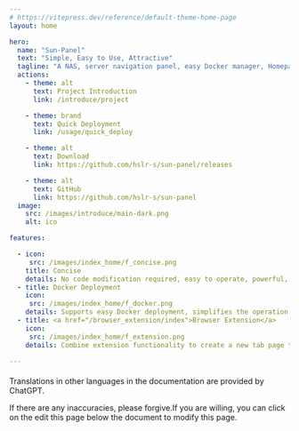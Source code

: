 ```yaml
---
# https://vitepress.dev/reference/default-theme-home-page
layout: home

hero:
  name: "Sun-Panel"
  text: "Simple, Easy to Use, Attractive"
  tagline: "A NAS, server navigation panel, easy Docker manager, Homepage, and browser start page"
  actions:
    - theme: alt
      text: Project Introduction
      link: /introduce/project

    - theme: brand
      text: Quick Deployment
      link: /usage/quick_deploy

    - theme: alt
      text: Download
      link: https://github.com/hslr-s/sun-panel/releases

    - theme: alt
      text: GitHub
      link: https://github.com/hslr-s/sun-panel
  image:
    src: /images/introduce/main-dark.png
    alt: ico

features:

  - icon:
     src: /images/index_home/f_concise.png
    title: Concise
    details: No code modification required, easy to operate, powerful, minimal resource usage, supports switching between LAN and public network environments.
  - title: Docker Deployment
    icon:
     src: /images/index_home/f_docker.png
    details: Supports easy Docker deployment, simplifies the operation process.
  - title: <a href="/browser_extension/index">Browser Extension</a>
    icon:
     src: /images/index_home/f_extension.png
    details: Combine extension functionality to create a new tab page that rivals native experiences.

---
```



<div class="tip custom-block" style="max-width:1152px;margin:20px auto">
Translations in other languages in the documentation are provided by ChatGPT. 

If there are any inaccuracies, please forgive.If you are willing, you can click on the edit this page below the document to modify this page.
</div>



<style>
:root {
  --vp-home-hero-name-color: transparent;
  --vp-home-hero-name-background: -webkit-linear-gradient(120deg, #bd34fe 30%, #41d1ff);

  /* --vp-home-hero-image-background-image: linear-gradient(-45deg, #41d1ff 10%, #bd34fe 10%); */
  --vp-home-hero-image-filter: blur(40px);
}

@media (min-width: 640px) {
  :root {
    --vp-home-hero-image-filter: blur(56px);
  }
}

@media (min-width: 960px) {
  :root {
    --vp-home-hero-image-filter: blur(72px);
  }
}
</style>

<LangChange/>

<script setup>

import LangChange from '../docs/.vitepress/src/components/langChange.vue';
</script>
